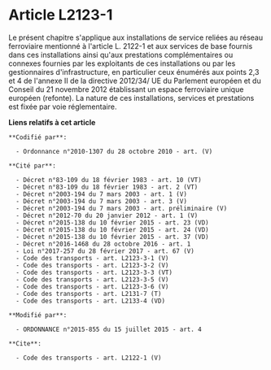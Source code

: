 # Article L2123-1

Le présent chapitre s'applique aux installations de service reliées au réseau ferroviaire mentionné à l'article L. 2122-1 et
aux services de base fournis dans ces installations ainsi qu'aux prestations complémentaires ou connexes fournies par les
exploitants de ces installations ou par les gestionnaires d'infrastructure, en particulier ceux énumérés aux points 2,3 et 4
de l'annexe II de la directive 2012/34/ UE du Parlement européen et du Conseil du 21 novembre 2012 établissant un espace
ferroviaire unique européen (refonte). La nature de ces installations, services et prestations est fixée par voie
réglementaire.

**Liens relatifs à cet article**

	**Codifié par**:

	  - Ordonnance n°2010-1307 du 28 octobre 2010 - art. (V)

	**Cité par**:

	  - Décret n°83-109 du 18 février 1983 - art. 10 (VT)
	  - Décret n°83-109 du 18 février 1983 - art. 2 (VT)
	  - Décret n°2003-194 du 7 mars 2003 - art. 1 (V)
	  - Décret n°2003-194 du 7 mars 2003 - art. 3 (V)
	  - Décret n°2003-194 du 7 mars 2003 - art. préliminaire (V)
	  - Décret n°2012-70 du 20 janvier 2012 - art. 1 (V)
	  - Décret n°2015-138 du 10 février 2015 - art. 23 (VD)
	  - Décret n°2015-138 du 10 février 2015 - art. 24 (VD)
	  - Décret n°2015-138 du 10 février 2015 - art. 37 (VD)
	  - Décret n°2016-1468 du 28 octobre 2016 - art. 1
	  - Loi n°2017-257 du 28 février 2017 - art. 67 (V)
	  - Code des transports - art. L2123-3-1 (V)
	  - Code des transports - art. L2123-3-2 (V)
	  - Code des transports - art. L2123-3-3 (VT)
	  - Code des transports - art. L2123-3-5 (V)
	  - Code des transports - art. L2123-3-6 (V)
	  - Code des transports - art. L2131-7 (T)
	  - Code des transports - art. L2133-4 (VD)

	**Modifié par**:

	  - ORDONNANCE n°2015-855 du 15 juillet 2015 - art. 4

	**Cite**:

	  - Code des transports - art. L2122-1 (V)
